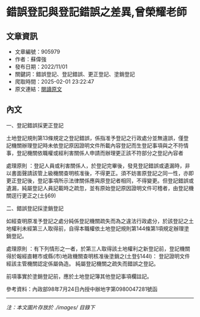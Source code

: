 # 錯誤登記與登記錯誤之差異,曾榮耀老師

## 文章資訊
- 文章編號：905979
- 作者：蘇偉強
- 發布日期：2022/11/01
- 關鍵詞：錯誤登記、登記錯誤、更正登記、塗銷登記
- 爬取時間：2025-02-01 23:22:47
- 原文連結：[閱讀原文](https://real-estate.get.com.tw/Columns/detail.aspx?no=905979)

## 內文


一、登記錯誤採更正登記


土地登記規則第13條規定之登記錯誤，係指准予登記之行政處分並無違誤，僅登記機關辦理登記時未依登記原因證明文件所載內容登記而生登記事項與之不符情事，登記機關依職權或經利害關係人申請而辦理更正該不符部分之登記內容者


處理原則
：登記人員或利害關係人，於登記完畢後，發見登記錯誤或遺漏時，非以書面聲請該管上級機關查明核准後，不得更正。須不妨害原登記之同一性，亦即更正登記後，登記事項所示法律關係應與原登記者相同，不得變更。但登記錯誤或遺漏，純屬登記人員記載時之疏忽，並有原始登記原因證明文件可稽者，由登記機關逕行更正之(土§69)


二、錯誤登記採塗銷登記


如經查明原准予登記之處分純係登記機關疏失而為之違法行政處分，於該登記之土地權利未經第三人取得前，自得本職權依土地登記規則第144條第1項規定辦理塗銷登記。


處理原則
：有下列情形之一者，於第三人取得該土地權利之新登記前，登記機關得於報經直轄市或縣(市)地政機關查明核准後塗銷之(土登§144I)：
登記證明文件經該主管機關認定係屬偽造。
純屬登記機關之疏失而錯誤之登記。


前項事實於塗銷登記前，應於土地登記簿其他登記事項欄註記。


參考資料：內政部98年7月24日內授中辦地字第0980047281號函

---
*注：本文圖片存放於 ./images/ 目錄下*
